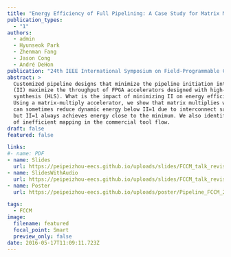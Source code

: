 ```yaml
---
title: "Energy Efficiency of Full Pipelining: A Case Study for Matrix Multiplication"
publication_types:
  - "1"
authors:
  - admin
  - Hyunseok Park
  - Zhenman Fang
  - Jason Cong
  - André DeHon
publication: "24th IEEE International Symposium on Field-Programmable Custom Computing Machines (IEEE FCCM 16), acceptance rate: 32/133 = 24%"
abstract: >
  Customized pipeline designs that minimize the pipeline initiation interval
  (II) maximize the throughput of FPGA accelerators designed with high-level
  synthesis (HLS). What is the impact of minimizing II on energy efficiency?
  Using a matrix-multiply accelerator, we show that matrix multiplies with II>1
  can sometimes reduce dynamic energy below II=1 due to interconnect savings,
  but II=1 always achieves energy close to the minimum. We also identify sources
  of inefficient mapping in the commercial tool flow.
draft: false
featured: false

links:
#- name: PDF
- name: Slides
  url: https://peipeizhou-eecs.github.io/uploads/slides/FCCM_talk_revise.pptx
- name: SlidesWithAudio
  url: https://peipeizhou-eecs.github.io/uploads/slides/FCCM_talk_revise_with_audio.pptx
- name: Poster
  url: https://peipeizhou-eecs.github.io/uploads/poster/Pipeline_FCCM_2016_poster.pdf

tags:
  - FCCM
image:
  filename: featured
  focal_point: Smart
  preview_only: false
date: 2016-05-17T11:09:11.723Z
---
```

